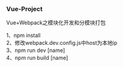 <h3>Vue-Project</h3>
Vue+Webpack之模块化开发和分模块打包<br/>


1、npm install<br/>
2、修改webpack.dev.config.js中host为本地ip<br/>
3、npm run dev [name]<br/>
4、npm run build [name]<br/>
